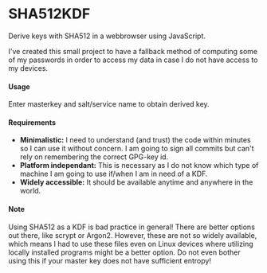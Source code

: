 # SHA512KDF
Derive keys with SHA512 in a webbrowser using JavaScript.

I've created this small project to have a fallback method of computing
some of my passwords in order to access my data in case I do not have
access to my devices.

#### Usage
Enter masterkey and salt/service name to obtain derived key.

#### Requirements
- **Minimalistic:** I need to understand (and trust) the code within
  minutes so I can use it without concern. I am going to sign
  all commits but can't rely on remembering the correct GPG-key
  id.
- **Platform independant:** This is necessary as I do not know which
  type of machine I am going to use if/when I am in need of
  a KDF. 
- **Widely accessible:** It should be available anytime and anywhere
  in the world.


#### Note
Using SHA512 as a KDF is bad practice in general! There are better options
out there, like scrypt or Argon2. However, these are not so widely
available, which means I had to use these files even on Linux devices
where utilizing locally installed programs might be a better option.
Do not even bother using this if your master key does not have
sufficient entropy!
